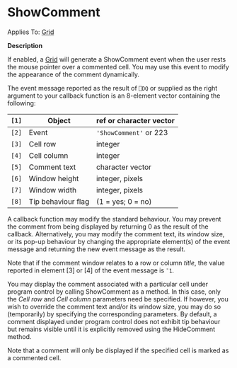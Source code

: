 




<h1 class="heading"><span class="name">ShowComment</span></h1>

Applies To: [Grid](./grid.md)


**Description**


If enabled, a [Grid](./grid.md) will generate a ShowComment event when the user rests the mouse pointer over a commented cell. You may use this event to modify the appearance of the comment dynamically.




The event message reported as the result of `⎕DQ` or supplied as the right argument to your callback function is an 8-element vector containing the following:


| `[1]` | Object | ref or character vector |
| --- | --- | ---  |
| `[2]` | Event | `'ShowComment'` or 223 |
| `[3]` | Cell row | integer |
| `[4]` | Cell column | integer |
| `[5]` | Comment text | character vector |
| `[6]` | Window height | integer, pixels |
| `[7]` | Window width | integer, pixels |
| `[8]` | Tip behaviour flag | (1 = yes; 0 = no) |



A callback function may modify the standard behaviour. You may prevent the comment from being displayed by returning 0 as the result of the callback. Alternatively, you may modify the comment text, its window size, or its pop-up behaviour by changing the appropriate element(s) of the event message and returning the new event message as the result.


Note that if the comment window relates to a row or column *title*, the value reported in element [3] or [4] of the event message is `¯1`.


You may display the comment associated with a particular cell under program control by calling ShowComment as a method. In this case, only the *Cell row* and *Cell column* parameters need be specified. If however, you wish to override the comment text and/or its window size, you may do so (temporarily) by specifying the corresponding parameters. By default, a comment displayed under program control does not exhibit tip behaviour but remains visible until it is explicitly removed using the HideComment method.


Note that a comment will only be displayed if the specified cell is marked as a commented cell.



